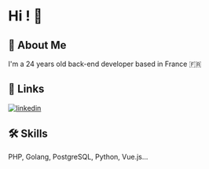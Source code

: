 
# Hi ! 👋


## 🚀 About Me

I'm a 24 years old back-end developer based in France 🇫🇷

## 🔗 Links

[![linkedin](https://img.shields.io/badge/linkedin-0A66C2?style=for-the-badge&logo=linkedin&logoColor=white)](https://www.linkedin.com/in/edwinvautier)


## 🛠 Skills

PHP, Golang, PostgreSQL, Python, Vue.js...

